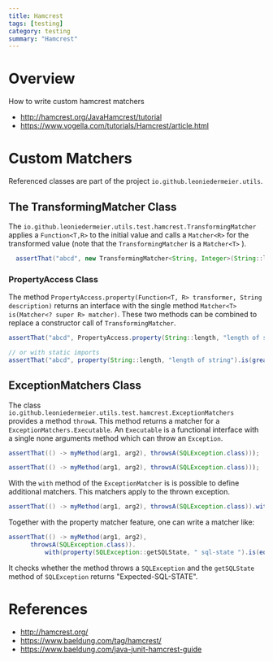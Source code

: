 ```yaml
---
title: Hamcrest
tags: [testing]
category: testing
summary: "Hamcrest"
---
```


# Overview

How to write custom hamcrest matchers

* <http://hamcrest.org/JavaHamcrest/tutorial>
* <https://www.vogella.com/tutorials/Hamcrest/article.html>

# Custom Matchers

Referenced classes are part of the project `io.github.leoniedermeier.utils`.

## The TransformingMatcher Class
The `io.github.leoniedermeier.utils.test.hamcrest.TransformingMatcher` applies a `Function<T,R>` to the initial value and calls a 
`Matcher<R>` for the transformed value (note that the `TransformingMatcher` is a `Matcher<T>` ).

~~~java
  assertThat("abcd", new TransformingMatcher<String, Integer>(String::length, "myText", Matchers.greaterThan(2)));
~~~

### PropertyAccess Class
The method `PropertyAccess.property(Function<T, R> transformer, String description)` returns an interface with the single method 
`Matcher<T> is(Matcher<? super R> matcher)`. These two methods can be combined to replace a constructor call of `TransformingMatcher`.   

~~~java
assertThat("abcd", PropertyAccess.property(String::length, "length of string").is(Matchers.greaterThan(2)));

// or with static imports
assertThat("abcd", property(String::length, "length of string").is(greaterThan(2)));
~~~

## ExceptionMatchers Class
The class `io.github.leoniedermeier.utils.test.hamcrest.ExceptionMatchers` provides a method `throwA`. This method returns a 
matcher for a `ExceptionMatchers.Executable`. An `Executable` is a functional 
interface with a single none arguments method which can throw an `Exception`.

~~~java
assertThat(() -> myMethod(arg1, arg2), throwsA(SQLException.class)));
~~~


~~~java
assertThat(() -> myMethod(arg1, arg2), throwsA(SQLException.class)));
~~~

With the `with` method of the `ExceptionMatcher` is is possible to define additional matchers. This matchers apply to the thrown exception.

~~~java
assertThat(() -> myMethod(arg1, arg2), throwsA(SQLException.class)).with(matcherForException) ));
~~~

Together with the property matcher feature, one can write a matcher like:

~~~java
assertThat(() -> myMethod(arg1, arg2), 
      throwsA(SQLException.class)).
          with(property(SQLException::getSQLState, " sql-state ").is(equalTo("Expected-SQL-STATE"))));
~~~

It checks whether the method throws a `SQLException` and the `getSQLState` method of `SQLException` returns "Expected-SQL-STATE".

# References

* <http://hamcrest.org/>
* <https://www.baeldung.com/tag/hamcrest/>
* <https://www.baeldung.com/java-junit-hamcrest-guide>  
